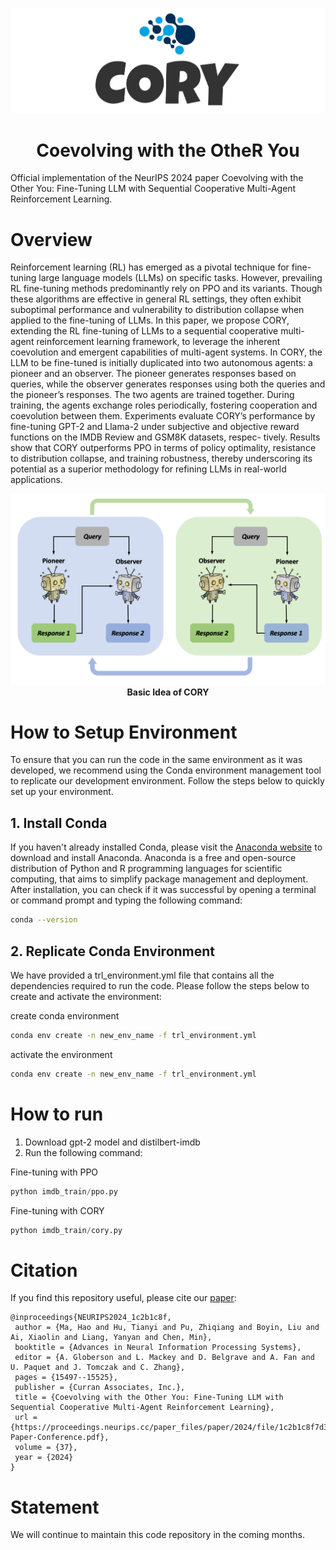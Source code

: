 ![CORY LOGO](img/CORY-LOGO.jpg)

<h1 align="center">Coevolving with the OtheR You</h1>

Official implementation of the NeurIPS 2024 paper Coevolving with the Other You: Fine-Tuning LLM
with Sequential Cooperative Multi-Agent
Reinforcement Learning.

# Overview

Reinforcement learning (RL) has emerged as a pivotal technique for fine-tuning
large language models (LLMs) on specific tasks. However, prevailing RL fine-tuning methods predominantly rely on PPO and its variants. Though these algorithms are effective in general RL settings, they often exhibit suboptimal performance and vulnerability to distribution collapse when applied to the fine-tuning of
LLMs. In this paper, we propose CORY, extending the RL fine-tuning of LLMs to
a sequential cooperative multi-agent reinforcement learning framework, to leverage
the inherent coevolution and emergent capabilities of multi-agent systems. In
CORY, the LLM to be fine-tuned is initially duplicated into two autonomous agents:
a pioneer and an observer. The pioneer generates responses based on queries, while
the observer generates responses using both the queries and the pioneer’s responses.
The two agents are trained together. During training, the agents exchange roles
periodically, fostering cooperation and coevolution between them. Experiments
evaluate CORY’s performance by fine-tuning GPT-2 and Llama-2 under subjective
and objective reward functions on the IMDB Review and GSM8K datasets, respec-
tively. Results show that CORY outperforms PPO in terms of policy optimality,
resistance to distribution collapse, and training robustness, thereby underscoring its
potential as a superior methodology for refining LLMs in real-world applications.

<p align="center">
  <img src="img/CORY-idea.png" alt="CORY Idea">
  <br>
  <b>Basic Idea of CORY</b>
</p>


# How to Setup Environment

To ensure that you can run the code in the same environment as it was developed, we recommend using the Conda environment management tool to replicate our development environment. Follow the steps below to quickly set up your environment.

## 1. Install Conda

If you haven't already installed Conda, please visit the [Anaconda website](https://www.anaconda.com/products/individual) to download and install Anaconda. Anaconda is a free and open-source distribution of Python and R programming languages for scientific computing, that aims to simplify package management and deployment. After installation, you can check if it was successful by opening a terminal or command prompt and typing the following command:

```bash
conda --version
```

## 2. Replicate Conda Environment

We have provided a trl_environment.yml file that contains all the dependencies required to run the code. Please follow the steps below to create and activate the environment:

create conda environment
```bash
conda env create -n new_env_name -f trl_environment.yml
```
activate the environment
```bash
conda env create -n new_env_name -f trl_environment.yml
```

# How to run
1. Download gpt-2 model and distilbert-imdb
2. Run the following command:

Fine-tuning with PPO
```python
python imdb_train/ppo.py
```
Fine-tuning with CORY
```python
python imdb_train/cory.py
```

# Citation
If you find this repository useful, please cite our [paper](https://proceedings.neurips.cc/paper_files/paper/2024/hash/1c2b1c8f7d317719a9ce32dd7386ba35-Abstract-Conference.html):
```
@inproceedings{NEURIPS2024_1c2b1c8f,
 author = {Ma, Hao and Hu, Tianyi and Pu, Zhiqiang and Boyin, Liu and Ai, Xiaolin and Liang, Yanyan and Chen, Min},
 booktitle = {Advances in Neural Information Processing Systems},
 editor = {A. Globerson and L. Mackey and D. Belgrave and A. Fan and U. Paquet and J. Tomczak and C. Zhang},
 pages = {15497--15525},
 publisher = {Curran Associates, Inc.},
 title = {Coevolving with the Other You: Fine-Tuning LLM with Sequential Cooperative Multi-Agent Reinforcement Learning},
 url = {https://proceedings.neurips.cc/paper_files/paper/2024/file/1c2b1c8f7d317719a9ce32dd7386ba35-Paper-Conference.pdf},
 volume = {37},
 year = {2024}
}
```

# Statement

We will continue to maintain this code repository in the coming months.
